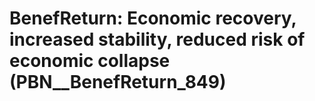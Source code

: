 # BenefReturn: __Economic recovery, increased stability, reduced risk of economic collapse__ (PBN__BenefReturn_849)

